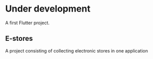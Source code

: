# Under development


A first Flutter project.

## E-stores

A project consisting of collecting electronic stores in one application


